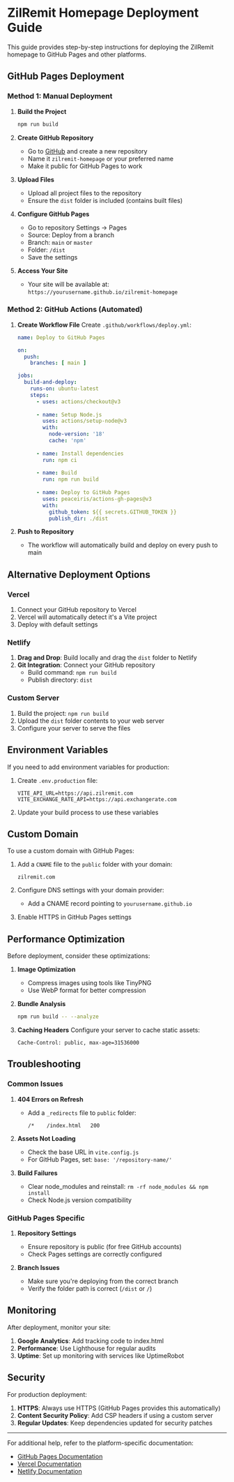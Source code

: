 # ZilRemit Homepage Deployment Guide

This guide provides step-by-step instructions for deploying the ZilRemit homepage to GitHub Pages and other platforms.

## GitHub Pages Deployment

### Method 1: Manual Deployment

1. **Build the Project**
   ```bash
   npm run build
   ```

2. **Create GitHub Repository**
   - Go to [GitHub](https://github.com) and create a new repository
   - Name it `zilremit-homepage` or your preferred name
   - Make it public for GitHub Pages to work

3. **Upload Files**
   - Upload all project files to the repository
   - Ensure the `dist` folder is included (contains built files)

4. **Configure GitHub Pages**
   - Go to repository Settings → Pages
   - Source: Deploy from a branch
   - Branch: `main` or `master`
   - Folder: `/dist`
   - Save the settings

5. **Access Your Site**
   - Your site will be available at: `https://yourusername.github.io/zilremit-homepage`

### Method 2: GitHub Actions (Automated)

1. **Create Workflow File**
   Create `.github/workflows/deploy.yml`:
   ```yaml
   name: Deploy to GitHub Pages
   
   on:
     push:
       branches: [ main ]
   
   jobs:
     build-and-deploy:
       runs-on: ubuntu-latest
       steps:
         - uses: actions/checkout@v3
         
         - name: Setup Node.js
           uses: actions/setup-node@v3
           with:
             node-version: '18'
             cache: 'npm'
             
         - name: Install dependencies
           run: npm ci
           
         - name: Build
           run: npm run build
           
         - name: Deploy to GitHub Pages
           uses: peaceiris/actions-gh-pages@v3
           with:
             github_token: ${{ secrets.GITHUB_TOKEN }}
             publish_dir: ./dist
   ```

2. **Push to Repository**
   - The workflow will automatically build and deploy on every push to main

## Alternative Deployment Options

### Vercel
1. Connect your GitHub repository to Vercel
2. Vercel will automatically detect it's a Vite project
3. Deploy with default settings

### Netlify
1. **Drag and Drop**: Build locally and drag the `dist` folder to Netlify
2. **Git Integration**: Connect your GitHub repository
   - Build command: `npm run build`
   - Publish directory: `dist`

### Custom Server
1. Build the project: `npm run build`
2. Upload the `dist` folder contents to your web server
3. Configure your server to serve the files

## Environment Variables

If you need to add environment variables for production:

1. Create `.env.production` file:
   ```
   VITE_API_URL=https://api.zilremit.com
   VITE_EXCHANGE_RATE_API=https://api.exchangerate.com
   ```

2. Update your build process to use these variables

## Custom Domain

To use a custom domain with GitHub Pages:

1. Add a `CNAME` file to the `public` folder with your domain:
   ```
   zilremit.com
   ```

2. Configure DNS settings with your domain provider:
   - Add a CNAME record pointing to `yourusername.github.io`

3. Enable HTTPS in GitHub Pages settings

## Performance Optimization

Before deployment, consider these optimizations:

1. **Image Optimization**
   - Compress images using tools like TinyPNG
   - Use WebP format for better compression

2. **Bundle Analysis**
   ```bash
   npm run build -- --analyze
   ```

3. **Caching Headers**
   Configure your server to cache static assets:
   ```
   Cache-Control: public, max-age=31536000
   ```

## Troubleshooting

### Common Issues

1. **404 Errors on Refresh**
   - Add a `_redirects` file to `public` folder:
     ```
     /*    /index.html   200
     ```

2. **Assets Not Loading**
   - Check the base URL in `vite.config.js`
   - For GitHub Pages, set: `base: '/repository-name/'`

3. **Build Failures**
   - Clear node_modules and reinstall: `rm -rf node_modules && npm install`
   - Check Node.js version compatibility

### GitHub Pages Specific

1. **Repository Settings**
   - Ensure repository is public (for free GitHub accounts)
   - Check Pages settings are correctly configured

2. **Branch Issues**
   - Make sure you're deploying from the correct branch
   - Verify the folder path is correct (`/dist` or `/`)

## Monitoring

After deployment, monitor your site:

1. **Google Analytics**: Add tracking code to index.html
2. **Performance**: Use Lighthouse for regular audits
3. **Uptime**: Set up monitoring with services like UptimeRobot

## Security

For production deployment:

1. **HTTPS**: Always use HTTPS (GitHub Pages provides this automatically)
2. **Content Security Policy**: Add CSP headers if using a custom server
3. **Regular Updates**: Keep dependencies updated for security patches

---

For additional help, refer to the platform-specific documentation:
- [GitHub Pages Documentation](https://docs.github.com/en/pages)
- [Vercel Documentation](https://vercel.com/docs)
- [Netlify Documentation](https://docs.netlify.com)
